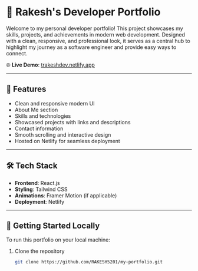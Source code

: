 # 🚀 Rakesh's Developer Portfolio

Welcome to my personal developer portfolio! This project showcases my skills, projects, and achievements in modern web development. Designed with a clean, responsive, and professional look, it serves as a central hub to highlight my journey as a software engineer and provide easy ways to connect.

🌐 **Live Demo**: [trakeshdev.netlify.app](http://trakeshdev.netlify.app)

---

## 📌 Features

- Clean and responsive modern UI
- About Me section
- Skills and technologies
- Showcased projects with links and descriptions
- Contact information
- Smooth scrolling and interactive design
- Hosted on Netlify for seamless deployment

---

## 🛠️ Tech Stack

- **Frontend**: React.js
- **Styling**: Tailwind CSS
- **Animations**: Framer Motion (if applicable)
- **Deployment**: Netlify

---

## 🚀 Getting Started Locally

To run this portfolio on your local machine:

1. Clone the repository
   ```bash
   git clone https://github.com/RAKESH5201/my-portfolio.git
